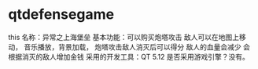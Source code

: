 # qtdefensegame
this
名称：异常之上海堡垒
基本功能：可以购买炮塔攻击
敌人可以在地图上移动，
音乐播放，背景加载，
炮塔攻击敌人消灭后可以得分
敌人的血量会减少
会根据消灭的敌人增加金钱
采用的开发工具：QT 5.12
是否采用游戏引擎？没有。
